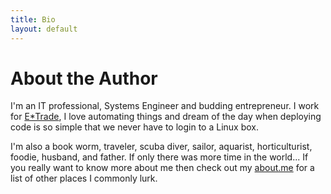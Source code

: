 ```yaml
---
title: Bio
layout: default
---
```


# About the Author

I'm an IT professional, Systems Engineer and budding entrepreneur. I work for [E*Trade](http://us.etrade.com), I love automating things and dream of the day when deploying code is so simple that we never have to login to a Linux box.

I'm also a book worm, traveler, scuba diver, sailor, aquarist, horticulturist, foodie, husband, and father. If only there was more time in the world... If you really want to know more about me then check out my [about.me](http://about.me/robert.birnie) for a list of other places I commonly lurk.